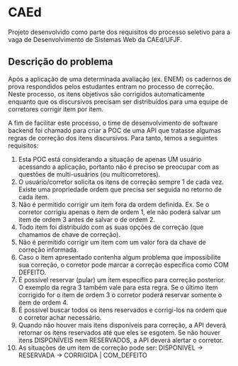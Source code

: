 # CAEd

Projeto desenvolvido como parte dos requisitos do processo seletivo
para a vaga de Desenvolvimento de Sistemas Web da CAEd/UFJF.

## Descrição do problema
Após a aplicação de uma determinada avaliação (ex. ENEM) os cadernos de
prova respondidos pelos estudantes entram no processo de correção.
Neste processo, os itens objetivos são corrigidos automaticamente
enquanto que os discursivos precisam ser distribuídos para uma equipe
de corretores corrigir item por item.

A fim de facilitar este processo, o time de desenvolvimento de software
backend foi chamado para criar a POC de uma API que tratasse algumas
regras de correção dos itens discursivos. Para tanto, temos a seguintes
requisitos:

1. Esta POC está considerando a situação de apenas UM usuário acessando
a aplicação, portanto não é preciso se preocupar com as questões de
multi-usuários (ou multicorretores).
2. O usuário/corretor solicita os itens de correção sempre 1 de cada
vez. Existe uma propriedade ordem que precisa ser seguida no retorno de
cada item.
3. Não é permitido corrigir um item fora da ordem definida. Ex. Se o
corretor corrigiu apenas o item de ordem 1, ele não poderá salvar um
item de ordem 3 antes de salvar o de ordem 2.
4. Todo item foi distribuído com as suas opções de correção (que
chamamos de chave de correção).
5. Não é permitido corrigir um item com um valor fora da chave de
correção informada.
6. Caso o item apresentado contenha algum problema que impossibilite
sua correção, o corretor pode marcar a correção específica como COM
DEFEITO.
7. É possível reservar (pular) um item específico para correção
posterior. O exemplo da regra 3 também vale para esta regra. Se o
último item corrigido for o item de ordem 3 o corretor poderá reservar
somente o item de ordem 4.
8. É possível buscar todos os itens reservados e corrigi-los na ordem
que o corretor achar necessário.
9. Quando não houver mais itens disponíveis para correção, a API deverá
retornar os itens reservados até que eles se esgotem. Se não houver
itens DISPONÍVEIS nem RESERVADOS, a API deverá alertar o corretor.
10. As situações de um item de correção pode ser: DISPONIVEL ->
RESERVADA -> CORRIGIDA | COM_DEFEITO
